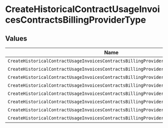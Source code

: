 # CreateHistoricalContractUsageInvoicesContractsBillingProviderType


## Values

| Name                                                                                | Value                                                                               |
| ----------------------------------------------------------------------------------- | ----------------------------------------------------------------------------------- |
| `CreateHistoricalContractUsageInvoicesContractsBillingProviderTypeAwsMarketplace`   | aws_marketplace                                                                     |
| `CreateHistoricalContractUsageInvoicesContractsBillingProviderTypeStripe`           | stripe                                                                              |
| `CreateHistoricalContractUsageInvoicesContractsBillingProviderTypeNetsuite`         | netsuite                                                                            |
| `CreateHistoricalContractUsageInvoicesContractsBillingProviderTypeCustom`           | custom                                                                              |
| `CreateHistoricalContractUsageInvoicesContractsBillingProviderTypeAzureMarketplace` | azure_marketplace                                                                   |
| `CreateHistoricalContractUsageInvoicesContractsBillingProviderTypeQuickbooksOnline` | quickbooks_online                                                                   |
| `CreateHistoricalContractUsageInvoicesContractsBillingProviderTypeWorkday`          | workday                                                                             |
| `CreateHistoricalContractUsageInvoicesContractsBillingProviderTypeGcpMarketplace`   | gcp_marketplace                                                                     |